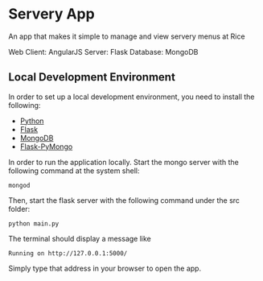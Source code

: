 Servery App
===========
An app that makes it simple to manage and view servery menus at Rice

Web Client: AngularJS
Server: Flask
Database: MongoDB

Local Development Environment
-----------------------------
In order to set up a local development environment, you need to install the following:
* [Python](http://www.python.org/getit/)
* [Flask](http://flask.pocoo.org/docs/installation/)
* [MongoDB](http://docs.mongodb.org/manual/installation/)
* [Flask-PyMongo](http://flask-pymongo.readthedocs.org/en/latest/)

In order to run the application locally. Start the mongo server with the following command at the system shell:

    mongod

Then, start the flask server with the following command under the src folder:

    python main.py

The terminal should display a message like

    Running on http://127.0.0.1:5000/

Simply type that address in your browser to open the app.
